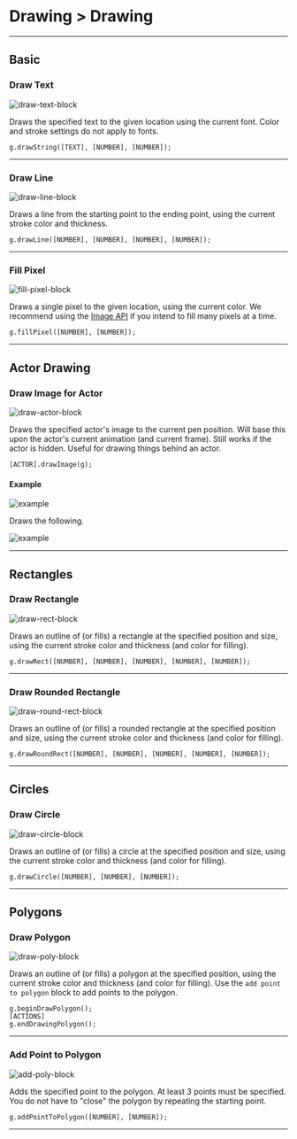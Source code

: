 # Drawing > Drawing

***

## Basic

### Draw Text

![draw-text-block](http://static.stencyl.com/pedia2/block-images/9%20-%20Drawing/0%20-%20Drawing/draw-text.png)

Draws the specified text to the given location using the current font. Color and stroke settings do not apply to fonts.

```
g.drawString([TEXT], [NUMBER], [NUMBER]);
```

***

### Draw Line

![draw-line-block](http://static.stencyl.com/pedia2/block-images/9%20-%20Drawing/0%20-%20Drawing/draw-line.png)

Draws a line from the starting point to the ending point, using the current stroke color and thickness.

```
g.drawLine([NUMBER], [NUMBER], [NUMBER], [NUMBER]);
```

***

### Fill Pixel

![fill-pixel-block](http://static.stencyl.com/pedia2/block-images/9%20-%20Drawing/0%20-%20Drawing/draw-pixel.png)

Draws a single pixel to the given location, using the current color. We recommend using the [Image API](http://www.stencyl.com/help/view/image-api) if you intend to fill many pixels at a time.

```
g.fillPixel([NUMBER], [NUMBER]);
```

***

## Actor Drawing

### Draw Image for Actor

![draw-actor-block](http://static.stencyl.com/pedia2/block-images/9%20-%20Drawing/0%20-%20Drawing/draw-image-actor.png)

Draws the specified actor's image to the current pen position. Will base this upon the actor's current animation (and current frame). Still works if the actor is hidden. Useful for drawing things behind an actor.

```
[ACTOR].drawImage(g);
```

#### Example

![example](http://static.stencyl.com/pedia2/blocks/drawing/drawing/actor_example.png)

Draws the following.

![example](http://static.stencyl.com/pedia2/blocks/drawing/drawing/actor_example2.png)

***

## Rectangles

### Draw Rectangle

![draw-rect-block](http://static.stencyl.com/pedia2/block-images/9%20-%20Drawing/0%20-%20Drawing/drawfill-rect.png)

Draws an outline of (or fills) a rectangle at the specified position and size, using the current stroke color and thickness (and color for filling).

```
g.drawRect([NUMBER], [NUMBER], [NUMBER], [NUMBER], [NUMBER]);
```

***

### Draw Rounded Rectangle

![draw-round-rect-block](http://static.stencyl.com/pedia2/block-images/9%20-%20Drawing/0%20-%20Drawing/drawfill-roundrect.png)

Draws an outline of (or fills) a rounded rectangle at the specified position and size, using the current stroke color and thickness (and color for filling).

```
g.drawRoundRect([NUMBER], [NUMBER], [NUMBER], [NUMBER], [NUMBER]);
```

***

## Circles

### Draw Circle

![draw-circle-block](http://static.stencyl.com/pedia2/block-images/9%20-%20Drawing/0%20-%20Drawing/drawfill-circle.png)

Draws an outline of (or fills) a circle at the specified position and size, using the current stroke color and thickness (and color for filling).

```
g.drawCircle([NUMBER], [NUMBER], [NUMBER]);
```

***

## Polygons

### Draw Polygon

![draw-poly-block](http://static.stencyl.com/pedia2/block-images/9%20-%20Drawing/0%20-%20Drawing/drawfill-poly.png)

Draws an outline of (or fills) a polygon at the specified position, using the current stroke color and thickness (and color for filling). Use the `add point to polygon` block to add points to the polygon.

```
g.beginDrawPolygon();
[ACTIONS]
g.endDrawingPolygon();
```

***

### Add Point to Polygon

![add-poly-block](http://static.stencyl.com/pedia2/block-images/9%20-%20Drawing/0%20-%20Drawing/add-to-poly.png)

Adds the specified point to the polygon. At least 3 points must be specified. You do not have to "close" the polygon by repeating the starting point.

```
g.addPointToPolygon([NUMBER], [NUMBER]);
```

***
